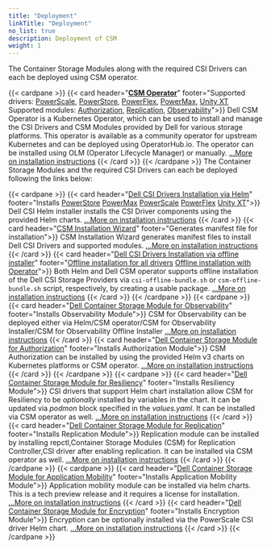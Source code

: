 ```yaml
---
title: "Deployment"
linkTitle: "Deployment"
no_list: true
description: Deployment of CSM
weight: 1
---
```


The Container Storage Modules along with the required CSI Drivers can each be deployed using CSM operator.

{{< cardpane >}}
  {{< card header="[**CSM Operator**](csmoperator/)"
          footer="Supported drivers: [PowerScale](csmoperator/drivers/powerscale/), [PowerStore](csmoperator/drivers/powerstore/), [PowerFlex](csmoperator/drivers/powerflex/), [PowerMax](csmoperator/drivers/powermax/), [Unity XT](csmoperator/drivers/unity/) <br> Supported modules: [Authorization](csmoperator/modules/authorization/), [Replication](csmoperator/modules/replication/), [Observability](csmoperator/modules/observability/)">}}
  Dell CSM Operator is a Kubernetes Operator, which can be used to install and manage the CSI Drivers and CSM Modules provided by Dell for various storage platforms. This operator is available as a community operator for upstream Kubernetes and can be deployed using OperatorHub.io. The operator can be installed using OLM (Operator Lifecycle Manager) or manually.
[...More on installation instructions](csmoperator/)
  {{< /card >}}
{{< /cardpane >}}
The Container Storage Modules and the required CSI Drivers can each be deployed following the links below:


{{< cardpane >}}
  {{< card header="[Dell CSI Drivers Installation via Helm](../csidriver/installation/helm)"
          footer="Installs [PowerStore](../csidriver/installation/helm/powerstore/) [PowerMax](../csidriver/installation/helm/powermax/) [PowerScale](../csidriver/installation/helm/isilon/) [PowerFlex](../csidriver/installation/helm/powerflex/) [Unity XT](../csidriver/installation/helm/unity/)">}}
   Dell CSI Helm installer installs the CSI Driver components using the provided Helm charts.
   [...More on installation instructions](../csidriver/installation/helm)
  {{< /card >}}
  {{< card header="[CSM Installation Wizard](csminstallationwizard/)"
          footer="Generates manifest file for installation">}}
   CSM Installation Wizard generates manifest files to install Dell CSI Drivers and supported modules.
   [...More on installation instructions](csminstallationwizard)
  {{< /card >}}
   {{< card header="[Dell CSI Drivers Installation via offline installer](../csidriver/installation/offline)"
          footer="[Offline installation for all drivers](../csidriver/installation/offline) [Offline installation with Operator](csmoperator/#offline-bundle-installation-on-a-cluster-without-olm)">}}
  Both Helm and Dell CSM operator supports offline installation of the Dell CSI Storage Providers via `csi-offline-bundle.sh` or `csm-offline-bundle.sh` script, respectively, by creating a usable package.
   [...More on installation instructions](../csidriver/installation/offline)
  {{< /card >}}
{{< /cardpane >}}
{{< cardpane >}}
  {{< card header="[Dell Container Storage Module for Observability](../observability/deployment)"
          footer="Installs Observability Module">}}
  CSM for Observability can be deployed either via Helm/CSM operator/CSM for Observability Installer/CSM for Observability Offline Installer
  [...More on installation instructions](../observability/deployment)
  {{< /card >}}
   {{< card header="[Dell Container Storage Module for Authorization](../authorization/deployment)"
          footer="Installs Authorization Module">}}
  CSM Authorization can be installed by using the provided Helm v3 charts on Kubernetes platforms or CSM operator. 
  [...More on installation instructions](../authorization/deployment)
  {{< /card >}}
{{< /cardpane >}}
{{< cardpane >}}
  {{< card header="[Dell Container Storage Module for Resiliency](../resiliency/deployment)"
          footer="Installs Resiliency Module">}}
  CSI drivers that support Helm chart installation allow CSM for Resiliency to be _optionally_ installed by variables in the chart. It can be updated via _podmon_ block specified in the _values.yaml_. It can be installed via CSM operator as well. 
  [...More on installation instructions](../resiliency/deployment)
  {{< /card >}}
   {{< card header="[Dell Container Storage Module for Replication](../replication/deployment)"
          footer="Installs Replication Module">}}
  Replication module can be installed by installing repctl,Container Storage Modules (CSM) for Replication Controller,CSI driver after enabling replication. It can be installed via CSM operator as well.
   [...More on installation instructions](../replication/deployment)
  {{< /card >}}
{{< /cardpane >}}
{{< cardpane >}}
  {{< card header="[Dell Container Storage Module for Application Mobility](../applicationmobility/deployment)"
          footer="Installs Application Mobility Module">}}
  Application mobility module can be installed via helm charts. This is a tech preview release and it requires a license for installation.
  [...More on installation instructions](../applicationmobility/deployment)
  {{< /card >}}
  {{< card header="[Dell Container Storage Module for Encryption](../secure/encryption/deployment)"
          footer="Installs Encryption Module">}}
  Encryption can be optionally installed via the PowerScale CSI driver Helm chart.
   [...More on installation instructions](../secure/encryption//deployment)
  {{< /card >}}
{{< /cardpane >}}
